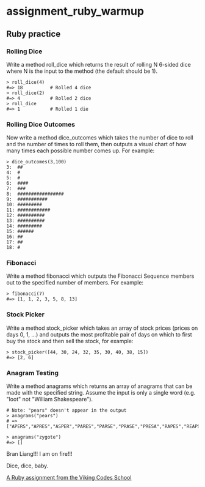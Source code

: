 assignment_ruby_warmup
======================

## Ruby practice

### Rolling Dice
Write a method roll_dice which returns the result of rolling N 6-sided dice where N is the input to the method (the default should be 1).
```
> roll_dice(4)
#=> 18          # Rolled 4 dice
> roll_dice(2)
#=> 4           # Rolled 2 dice
> roll_dice
#=> 1           # Rolled 1 die
```

### Rolling Dice Outcomes
Now write a method dice_outcomes which takes the number of dice to roll and the number of times to roll them, then outputs a visual chart of how many times each possible number comes up. For example:
```
> dice_outcomes(3,100)
3:  ##
4:  #
5:  #
6:  ####
7:  ###
8:  #################
9:  ###########
10: #########
11: ############
12: ##########
13: ##########
14: #########
15: ######
16: ##
17: ##
18: #
```

### Fibonacci
Write a method fibonacci which outputs the Fibonacci Sequence members out to the specified number of members. For example:
```
> fibonacci(7)
#=> [1, 1, 2, 3, 5, 8, 13]
```

### Stock Picker
Write a method stock_picker which takes an array of stock prices (prices on days 0, 1, ...) and outputs the most profitable pair of days on which to first buy the stock and then sell the stock, for example:
```
> stock_picker([44, 30, 24, 32, 35, 30, 40, 38, 15])
#=> [2, 6]
```

### Anagram Testing
Write a method anagrams which returns an array of anagrams that can be made with the specified string. Assume the input is only a single word (e.g. "loot" not "William Shakespeare").
```
# Note: "pears" doesn't appear in the output
> anagrams("pears")
# => ["APERS","APRES","ASPER","PARES","PARSE","PRASE","PRESA","RAPES","REAPS","SPARE","SPEAR"]

> anagrams("zygote")
#=> []
```


Bran Liang!!! I am on fire!!!

Dice, dice, baby.

[A Ruby assignment from the Viking Codes School](http://www.vikingcodeschool.com)

